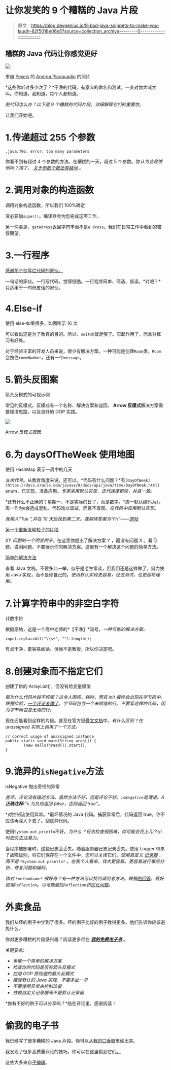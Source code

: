 # 让你发笑的 9 个糟糕的 Java 片段

> 原文：<https://blog.devgenius.io/9-bad-java-snippets-to-make-you-laugh-82f5018e06e5?source=collection_archive---------0----------------------->

## 糟糕的 Java 代码让你感觉更好

![](img/425a3a3aeff69babf592d15b17f0d89d.png)

来自 [Pexels](https://www.pexels.com/photo/landscape-fashion-man-love-5040576/?utm_content=attributionCopyText&utm_medium=referral&utm_source=pexels) 的 [Andrea Piacquadio](https://www.pexels.com/@olly?utm_content=attributionCopyText&utm_medium=referral&utm_source=pexels) 的照片

*这些你听过多少次了？*干净的代码、有意义的命名和测试。一直对你大喊大叫。你知道，我知道，每个人都知道。

*脏代码怎么办？以下是 9 个糟糕的代码片段。详细解释它们的重要性。*

让我们开始吧。

# 1.传递超过 255 个参数

`.java:796: error: too many parameters`

你看不到有超过 4 个参数的方法。在糟糕的一天，超过 5 个参数。你*认为这是惯例吗？错了，* [*关于参数个数还有疑问*](https://stackoverflow.com/questions/2244860/when-a-method-has-too-many-parameters) *。*

# 2.调用对象的构造函数

调用对象构造函数，所以我们 100%确定

没必要加`super()`。编译器会为您完成这项工作。

另一件事是，`getAdress`返回字符串而不是`a dress`。我们在日常工作中看到的错误期望。

# 3.一行程序

[感谢那个抄写烂代码的家伙。](https://www.reddit.com/user/MurdoMaclachlan/comments/lts8pr/to_the_people_who_are_following_me/)

一句话的家伙。一行写代码，觉得很酷。一行程序简单、简洁、易读。*对吧？*只适用于一句俏皮话的家伙。

# 4.Else-if

使用 else-如果很多，如图所示 16 次

可以看出这是为了教育的目的。所以，`switch`就足够了。它起作用了，而且对练习有好处。

对于经验丰富的开发人员来说，很少有解决方案。一种可能是创建`Room`类。`Room`会按住`roomNumber`，还有一个`message`。

# 5.箭头反图案

箭头反模式的可视示例

常见的反模式。反模式有一个名称、解决方案和迷因。 **Arrow 反模式**解决方案需要理清思路，以及良好的 OOP 实践。

![](img/31dd136fa7e3116ee877534c512e9c5e.png)

Arrow 反模式模因

# 6.为 daysOfTheWeek 使用地图

使用 HashMap 表示一周中的几天

*业余代号*。从教育角度来说，还可以。*代码有什么问题？*有`[DayOfWeek](https://docs.oracle.com/javase/8/docs/api/java/time/DayOfWeek.html)` enum，已实现，准备应用。*专家采用默认实现，迭代速度更快，并且一致。*

*还有什么不正确的？星期一，不是实际的日子，而是数字。*周一默认编码为`1`。周一作为`0`会造成混乱，代码难以调试，而且不直观。*在代码中应用默认实现。*

*我输入“Tue ”,并在 10 天后找到第二天。我期待答案为“Fri”——*[*原帖*](https://stackoverflow.com/questions/63805385/find-day-from-string-array-based-on-iteration-using-java)

[另一个重新发明轮子的片段](https://stackoverflow.com/questions/63805385/find-day-from-string-array-based-on-iteration-using-java)

*XY 问题的一个明显例子*。在这里你提出了解决方案 Y ，而没有问题 X 。看问题，说明问题，不要展示你的解决方案。这里有一个解决这个问题的简单方法。

[简单的解决方法](https://stackoverflow.com/a/63805461/5999670)

查看 Java 文档。不要多此一举，似乎是老生常谈，但我们还是这样做了。努力使用 Java 实现，而不是你自己的。*使用默认实现更容易，经过测试，也更容易理解。*

# 7.计算字符串中的非空白字符

计数字符

根据原帖，这是一个高中老师的*【干净】*暗号。*一种可能的解决方案。*

```
input.replaceAll("\\s+", "").length();
```

有点干净，更容易阅读。但我不是教授，所以你决定吧。

# 8.创建对象而不指定它们

创建了新的 ArrayList()，但没有给变量赋值

*那为什么代码片段不好呢？这令人困惑，耗时，而且 init 最终会出现在字节码中。根据实验，[一个评论者做了](https://www.reddit.com/r/badcode/comments/fknzrm/javaproject_manager_guys_we_really_need_another/fkwwhil?utm_source=share&utm_medium=web2x&context=3)。字节码包含一个未赋值的行。*不要写这样的代码，因为字节码包含无用的行。**

现在还能看到这样的片段。甚至在官方[甲骨文文档](https://docs.oracle.com/javase/tutorial/essential/concurrency/runthread.html)中。*有什么区别？在 unassigned 实例上调用了一个方法。*

```
// correct usage of unassigned instance
public static void main(String args[]) {
        (new HelloThread()).start();
}
```

# 9.诡异的`isNegative`方法

isNegative 抛出奇怪的异常

*差评。*评论没有描述方法。虽然方法不好，但是评论不好。`isNegative`是谓语。A **正确注释:***“x 为负则返回 false，否则返回 true”。*

*对控制流使用异常。*最坏情况的 Java 代码。捕获异常后，代码返回 true。你不应该再深入下去了。刮这种代码。

使用`System.out.println`不好。*为什么？日志检查很困难，你可能会花上几个小时而失去注意力。*

当程序被部署时，这些日志会丢失。随着服务器日志记录丢失。使用 Logger 带来了故障级别，将它们保存在一个文件中，您可以关闭它们。*使用自定义* [*记录器*](https://www.baeldung.com/java-system-out-println-vs-loggers) *，而不是* `*System.out.println*` *。在我个人看来，伐木更容易。更容易进行事后分析、修复问题和编码。*

*你对* `*methodname*` *很好奇？有一种方法可以找到调用者方法。根据[的回答](https://stackoverflow.com/a/2924426/5999670)，最好使用`Reflection`。尽可能避免`Reflection`和[优化问题](https://stackoverflow.com/a/435568/5999670)。*

# 外卖食品

我们从坏的例子中学到了很多。坏的例子比好的例子教得更多。他们告诉你应该避免什么。

你对更多糟糕的片段感兴趣？阅读更多尽在 [***我的免费电子书***](https://zivce.gumroad.com/l/25BadJavaSnippets) 。

关键要点:

*   *争取一个简单的解决方案*
*   *检查你的代码是否有箭头反模式*
*   *应用 OOP 原则避免箭头反模式*
*   *接受默认的 Java 实现，不要多此一举*
*   *不要使用异常来控制流量*
*   *依赖自定义记录器而不是默认记录器*

*你有不好的例子可以分享吗？*贴在评论里。感谢阅读！

# 偷我的电子书

我已经写了很多糟糕的 Java 片段。你可以从[我的口香糖](https://zivce.gumroad.com/l/25BadJavaSnippets)里偷出来。

我发现了很多高质量评论的技巧。你可以在这里偷到它们[。](https://zivce.gumroad.com/l/become-high-quality-code-reviewer)

这些大多来自[子编辑](https://www.reddit.com/r/badcode/top/?t=month)。